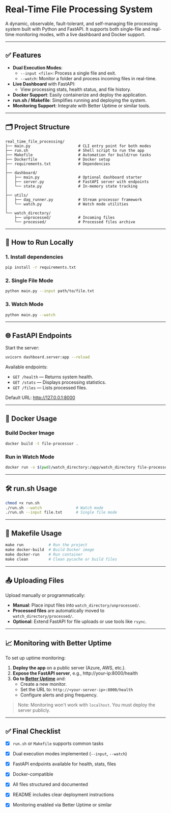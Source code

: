 # Real-Time File Processing System

A dynamic, observable, fault-tolerant, and self-managing file processing system built with Python and FastAPI. It supports both single-file and real-time monitoring modes, with a live dashboard and Docker support.

---

## ✅ Features

- **Dual Execution Modes**:
  - `--input <file>`: Process a single file and exit.
  - `--watch`: Monitor a folder and process incoming files in real-time.
- **Live Dashboard** with FastAPI:
  - View processing stats, health status, and file history.
- **Docker Support**: Easily containerize and deploy the application.
- **run.sh / Makefile**: Simplifies running and deploying the system.
- **Monitoring Support**: Integrate with Better Uptime or similar tools.

---

## 🗂 Project Structure

```
real_time_file_processing/
├── main.py                     # CLI entry point for both modes
├── run.sh                      # Shell script to run the app
├── Makefile                    # Automation for build/run tasks
├── Dockerfile                  # Docker setup
├── requirements.txt            # Dependencies
│
├── dashboard/
│   ├── main.py                 # Optional dashboard starter
│   ├── server.py               # FastAPI server with endpoints
│   └── state.py                # In-memory state tracking
│
├── utils/
│   ├── dag_runner.py           # Stream processor framework
│   └── watch.py                # Watch mode utilities
│
└── watch_directory/
    ├── unprocessed/            # Incoming files
    └── processed/              # Processed files archive
```

---

## 🚀 How to Run Locally

### 1. Install dependencies

```bash
pip install -r requirements.txt
```

### 2. Single File Mode

```bash
python main.py --input path/to/file.txt
```

### 3. Watch Mode

```bash
python main.py --watch
```

---

## 🌐 FastAPI Endpoints

Start the server:

```bash
uvicorn dashboard.server:app --reload
```

Available endpoints:

- `GET /health` — Returns system health.
- `GET /stats` — Displays processing statistics.
- `GET /files` — Lists processed files.

Default URL: http://127.0.0.1:8000

---

## 🐳 Docker Usage

### Build Docker Image

```bash
docker build -t file-processor .
```

### Run in Watch Mode

```bash
docker run -v $(pwd)/watch_directory:/app/watch_directory file-processor --watch
```

---

## 🛠 run.sh Usage

```bash
chmod +x run.sh
./run.sh --watch               # Watch mode
./run.sh --input file.txt      # Single file mode
```

---

## 🧰 Makefile Usage

```makefile
make run           # Run the project
make docker-build  # Build Docker image
make docker-run    # Run container
make clean         # Clean pycache or build files
```

---

## 📤 Uploading Files

Upload manually or programmatically:

- **Manual**: Place input files into `watch_directory/unprocessed/`.
- **Processed files** are automatically moved to `watch_directory/processed/`.
- **Optional**: Extend FastAPI for file uploads or use tools like `rsync`.

---

## 📈 Monitoring with Better Uptime

To set up uptime monitoring:

1. **Deploy the app** on a public server (Azure, AWS, etc.).
2. **Expose the FastAPI server**, e.g., http://your-ip:8000/health
3. **Go to [Better Uptime](https://betteruptime.com/)** and:
   - Create a new monitor.
   - Set the URL to: `http://<your-server-ip>:8000/health`
   - Configure alerts and ping frequency.

> Note: Monitoring won't work with `localhost`. You must deploy the server publicly.

---

## ✅ Final Checklist

- [x] `run.sh` or `Makefile` supports common tasks
- [x] Dual execution modes implemented (`--input`, `--watch`)
- [x] FastAPI endpoints available for health, stats, files
- [x] Docker-compatible
- [x] All files structured and documented
- [x] README includes clear deployment instructions
- [x] Monitoring enabled via Better Uptime or similar



